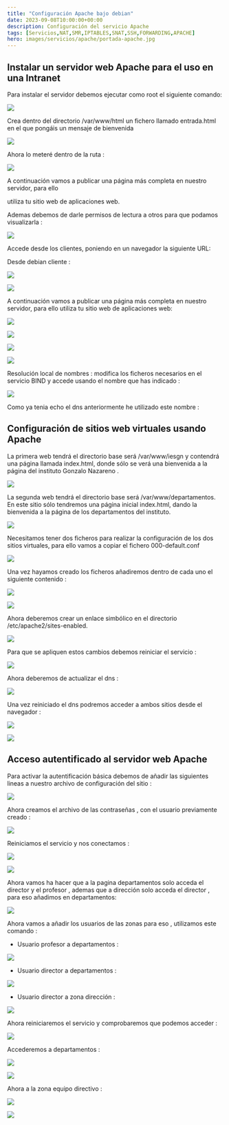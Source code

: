 ```yaml
---
title: "Configuración Apache bajo debian"
date: 2023-09-08T10:00:00+00:00
description: Configuración del servicio Apache 
tags: [Servicios,NAT,SMR,IPTABLES,SNAT,SSH,FORWARDING,APACHE]
hero: images/servicios/apache/portada-apache.jpg
---
```




## Instalar un servidor web Apache para el uso en una Intranet

Para instalar el servidor debemos ejecutar como root el siguiente comando:

![](/servicios/apache/img/Aspose.Words.5fca9cc1-3c81-4853-a5ed-a70b0122341b.125.png)

Crea dentro del directorio /var/www/html un fichero llamado entrada.html en el que pongáis un mensaje de bienvenida

![](/servicios/apache/img/Aspose.Words.5fca9cc1-3c81-4853-a5ed-a70b0122341b.126.png)

Ahora  lo meteré dentro de la ruta :

![](/servicios/apache/img/Aspose.Words.5fca9cc1-3c81-4853-a5ed-a70b0122341b.127.png)

A continuación vamos a publicar una página más completa en nuestro servidor, para ello

utiliza tu sitio web de aplicaciones web.


Ademas debemos de darle permisos de lectura a otros para que podamos visualizarla :

![](/servicios/apache/img/Aspose.Words.5fca9cc1-3c81-4853-a5ed-a70b0122341b.128.png)

Accede desde los clientes, poniendo en un navegador la siguiente URL:

Desde debian cliente :

![](/servicios/apache/img/Aspose.Words.5fca9cc1-3c81-4853-a5ed-a70b0122341b.129.png)

![](/servicios/apache/img/Aspose.Words.5fca9cc1-3c81-4853-a5ed-a70b0122341b.130.png)

A continuación vamos a publicar una página más completa en nuestro servidor, para ello utiliza tu sitio web de aplicaciones web:

![](/servicios/apache/img/Aspose.Words.5fca9cc1-3c81-4853-a5ed-a70b0122341b.131.png)

![](/servicios/apache/img/Aspose.Words.5fca9cc1-3c81-4853-a5ed-a70b0122341b.132.png)

![](/servicios/apache/img/Aspose.Words.5fca9cc1-3c81-4853-a5ed-a70b0122341b.133.png)

![](/servicios/apache/img/Aspose.Words.5fca9cc1-3c81-4853-a5ed-a70b0122341b.134.png)



Resolución local de nombres : modifica los ficheros necesarios en el servicio BIND y accede usando el nombre que has indicado :

![](/servicios/apache/img/Aspose.Words.5fca9cc1-3c81-4853-a5ed-a70b0122341b.135.png)

Como ya tenia echo el dns anteriormente he utilizado este nombre :

## Configuración de sitios web virtuales usando Apache
La primera web tendrá el directorio base será /var/www/iesgn y contendrá una página llamada index.html, donde sólo se verá una bienvenida a la página del instituto Gonzalo Nazareno .

![](/servicios/apache/img/Aspose.Words.5fca9cc1-3c81-4853-a5ed-a70b0122341b.136.png)

La segunda web tendrá el directorio base será /var/www/departamentos. En este sitio sólo tendremos una página inicial index.html, dando la bienvenida a la página de los departamentos del instituto.

![](/servicios/apache/img/Aspose.Words.5fca9cc1-3c81-4853-a5ed-a70b0122341b.137.png)

Necesitamos tener dos ficheros para realizar la configuración de los dos sitios virtuales, para ello vamos a copiar el fichero 000-default.conf

![](/servicios/apache/img/Aspose.Words.5fca9cc1-3c81-4853-a5ed-a70b0122341b.138.png)

Una vez hayamos creado los ficheros añadiremos dentro de cada uno el siguiente contenido :

![](/servicios/apache/img/Aspose.Words.5fca9cc1-3c81-4853-a5ed-a70b0122341b.139.png)

![](/servicios/apache/img/Aspose.Words.5fca9cc1-3c81-4853-a5ed-a70b0122341b.140.png)

Ahora deberemos crear un enlace simbólico en el directorio /etc/apache2/sites-enabled.

![](/servicios/apache/img/Aspose.Words.5fca9cc1-3c81-4853-a5ed-a70b0122341b.141.png)

Para que se apliquen estos cambios debemos reiniciar el servicio :

![](/servicios/apache/img/Aspose.Words.5fca9cc1-3c81-4853-a5ed-a70b0122341b.142.png)

Ahora deberemos de actualizar el dns :

![](/servicios/apache/img/Aspose.Words.5fca9cc1-3c81-4853-a5ed-a70b0122341b.143.png)

Una vez reiniciado el dns podremos acceder a ambos sitios desde el navegador :

![](/servicios/apache/img/Aspose.Words.5fca9cc1-3c81-4853-a5ed-a70b0122341b.144.png)

![](/servicios/apache/img/Aspose.Words.5fca9cc1-3c81-4853-a5ed-a70b0122341b.145.png)




## Acceso autentificado al servidor web Apache

Para activar la autentificación básica debemos de añadir las siguientes lineas a nuestro archivo de configuración del sitio :

![](/servicios/apache/img/Aspose.Words.5fca9cc1-3c81-4853-a5ed-a70b0122341b.146.png)

Ahora creamos el archivo de las contraseñas , con el usuario previamente creado  :

![](/servicios/apache/img/Aspose.Words.5fca9cc1-3c81-4853-a5ed-a70b0122341b.147.png)

Reiniciamos el servicio y nos conectamos :

![](/servicios/apache/img/Aspose.Words.5fca9cc1-3c81-4853-a5ed-a70b0122341b.148.png)

![](/servicios/apache/img/Aspose.Words.5fca9cc1-3c81-4853-a5ed-a70b0122341b.149.png)

Ahora vamos ha hacer que a la pagina departamentos solo acceda el director y el profesor , ademas  que a dirección solo acceda el director , para eso añadimos en departamentos:

![](/servicios/apache/img/Aspose.Words.5fca9cc1-3c81-4853-a5ed-a70b0122341b.150.png)

Ahora vamos a añadir los usuarios de las zonas para eso , utilizamos este comando :

- Usuario profesor a departamentos :

![](/servicios/apache/img/Aspose.Words.5fca9cc1-3c81-4853-a5ed-a70b0122341b.151.png)

- Usuario director a departamentos :

![](/servicios/apache/img/Aspose.Words.5fca9cc1-3c81-4853-a5ed-a70b0122341b.152.png)

- Usuario director a zona dirección :

![](/servicios/apache/img/Aspose.Words.5fca9cc1-3c81-4853-a5ed-a70b0122341b.153.png)

Ahora reiniciaremos el servicio y comprobaremos que podemos acceder :

![](/servicios/apache/img/Aspose.Words.5fca9cc1-3c81-4853-a5ed-a70b0122341b.154.png)

Accederemos a departamentos :

![](/servicios/apache/img/Aspose.Words.5fca9cc1-3c81-4853-a5ed-a70b0122341b.155.png)

![](/servicios/apache/img/Aspose.Words.5fca9cc1-3c81-4853-a5ed-a70b0122341b.156.png)

Ahora a la zona equipo directivo :

![](/servicios/apache/img/Aspose.Words.5fca9cc1-3c81-4853-a5ed-a70b0122341b.157.png)

![](/servicios/apache/img/Aspose.Words.5fca9cc1-3c81-4853-a5ed-a70b0122341b.158.png)

